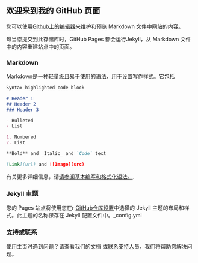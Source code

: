## 欢迎来到我的 GitHub 页面

您可以使用[Github上的编辑器](https://github.com/OverScarf40/tallble/edit/gh-pages/index.md)来维护和预览 Markdown 文件中网站的内容。

每当您提交到此存储库时，GitHub Pages 都会运行Jekyll，从 Markdown 文件中的内容重建站点中的页面。

### Markdown

Markdown是一种轻量级且易于使用的语法，用于设置写作样式。它包括

```markdown
Syntax highlighted code block

# Header 1
## Header 2
### Header 3

- Bulleted
- List

1. Numbered
2. List

**Bold** and _Italic_ and `Code` text

[Link](url) and ![Image](src)
```

有关更多详细信息，请[请参阅基本编写和格式化语法。](https://docs.github.com/en/github/writing-on-github/getting-started-with-writing-and-formatting-on-github/basic-writing-and-formatting-syntax).

### Jekyll 主题
您的 Pages 站点将使用您在r [GitHub仓库设置](https://github.com/OverScarf40/tallble/settings/pages)中选择的 Jekyll 主题的布局和样式。此主题的名称保存在 Jekyll 配置文件中。_config.yml


### 支持或联系

使用主页时遇到问题？请查看我们的[文档](https://docs.github.com/categories/github-pages-basics/) 或[联系支持人员](https://support.github.com/contact)，我们将帮助您解决问题。
